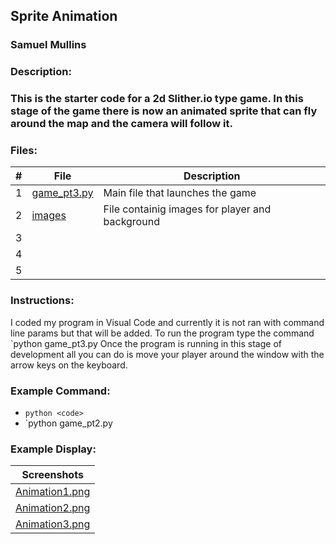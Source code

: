 ## Sprite Animation
### Samuel Mullins
### Description:
### This is the starter code for a 2d Slither.io type game. In this stage of the game there is now an animated sprite that can fly around the map and the camera will follow it.
### Files:
|   #   | File            | Description                                        |
| :---: | --------------- | -------------------------------------------------- |
|   1   | [game_pt3.py](https://github.com/ssmullins/4443-2D-PyGame-Mullins/blob/master/Assignments/P01.3/game_pt3.py) | Main file that launches the game |
|   2   | [images](https://github.com/ssmullins/4443-2D-PyGame-Mullins/tree/master/Assignments/P01.3/Images) | File containig images for player and background
|   3   | 
|   4   | 
|   5   | 
### Instructions:
I coded my program in Visual Code and currently it is not ran with command line params but that will be added.
To run the program type the command `python game_pt3.py
Once the program is running in this stage of development all you can do is move your player around the window with the arrow keys on the keyboard.
### Example Command:
- `python <code>`
- `python game_pt2.py
### Example Display:
 | Screenshots |
 | :---: |
 |[Animation1.png](https://github.com/ssmullins/4443-2D-PyGame-Mullins/blob/master/Assignments/P01.3/Images/screenshot1.PNG)|
 |[Animation2.png](https://github.com/ssmullins/4443-2D-PyGame-Mullins/blob/master/Assignments/P01.3/Images/screenshot2.PNG)|
 |[Animation3.png](https://github.com/ssmullins/4443-2D-PyGame-Mullins/blob/master/Assignments/P01.3/Images/screenshot3.PNG)|
